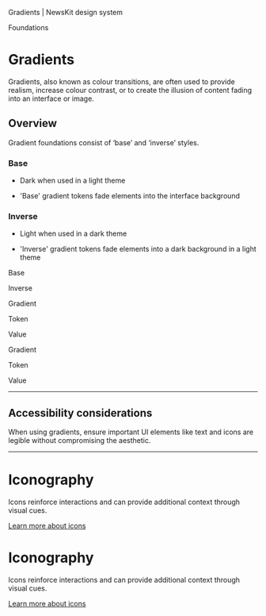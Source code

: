 Gradients | NewsKit design system

Foundations

Gradients
=========

Gradients, also known as colour transitions, are often used to provide realism, increase colour contrast, or to create the illusion of content fading into an interface or image.

Overview
--------

Gradient foundations consist of ‘base’ and ‘inverse’ styles.

### Base

*   Dark when used in a light theme
    
*   'Base' gradient tokens fade elements into the interface background
    

### Inverse

*   Light when used in a dark theme
    
*   'Inverse' gradient tokens fade elements into a dark background in a light theme
    

Base

Inverse

Gradient

Token

Value

Gradient

Token

Value

* * *

Accessibility considerations
----------------------------

When using gradients, ensure important UI elements like text and icons are legible without compromising the aesthetic.

* * *

Iconography
===========

Icons reinforce interactions and can provide additional context through visual cues.

[Learn more about icons](/theme/foundation/iconography/)

Iconography
===========

Icons reinforce interactions and can provide additional context through visual cues.

[Learn more about icons](/theme/foundation/iconography/)